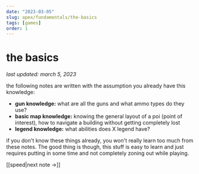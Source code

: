 ```yaml
---
date: "2023-03-05"
slug: apex/fundamentals/the-basics
tags: [games]
order: 1
---
```


# the basics

_last updated: march 5, 2023_

the following notes are written with the assumption you already have this knowledge:
- **gun knowledge:** what are all the guns and what ammo types do they use?
- **basic map knowledge:** knowing the general layout of a poi (point of interest), how to navigate a building without getting completely lost
- **legend knowledge:** what abilities does X legend have?

if you don't know these things already, you won't really learn too much from these notes. The good thing is though, this stuff is easy to learn and just requires putting in some time and not completely zoning out while playing.

[[speed|next note →]]

